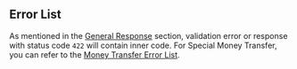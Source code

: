 <h2 id="special-money-transfer-error-list">Error List</h2>

As mentioned in the [General Response](#general-explanation) section, validation error or response with status code `422` will contain inner code. For Special Money Transfer, you can refer to the [Money Transfer Error List](#money-transfer-error-list).
